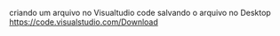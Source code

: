 criando um arquivo no Visualtudio code
salvando o arquivo no Desktop 
https://code.visualstudio.com/Download
